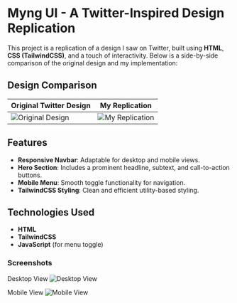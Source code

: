 # Myng UI - A Twitter-Inspired Design Replication

This project is a replication of a design I saw on Twitter, built using **HTML**, **CSS (TailwindCSS)**, and a touch of interactivity. Below is a side-by-side comparison of the original design and my implementation:

## Design Comparison

| Original Twitter Design                     | My Replication                               |
| ------------------------------------------- | -------------------------------------------- |
| ![Original Design](assets/images/tweet.png) | ![My Replication](assets/images/desktop.png) |

## Features

- **Responsive Navbar**: Adaptable for desktop and mobile views.
- **Hero Section**: Includes a prominent headline, subtext, and call-to-action buttons.
- **Mobile Menu**: Smooth toggle functionality for navigation.
- **TailwindCSS Styling**: Clean and efficient utility-based styling.

## Technologies Used

- **HTML**
- **TailwindCSS**
- **JavaScript** (for menu toggle)

### Screenshots

Desktop View
![Desktop View](assets/images/desktop.png)

Mobile View
![Mobile View](assets/images/mobile.png)

